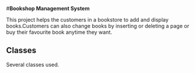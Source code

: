 #**Bookshop Management System**

This project helps the customers in a bookstore to add and display books.Customers can also change books by inserting or deleting a page or buy their favourite book anytime they want.

## Classes
   Several classes used.